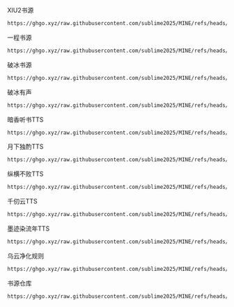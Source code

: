 XIU2书源
````bash
https://ghgo.xyz/raw.githubusercontent.com/sublime2025/MINE/refs/heads/master/Read/XIU2.json
````
一程书源
````bash
https://ghgo.xyz/raw.githubusercontent.com/sublime2025/MINE/refs/heads/master/Read/一程书源.json
````
破冰书源
````bash
https://ghgo.xyz/raw.githubusercontent.com/sublime2025/MINE/refs/heads/master/Read/破冰书源.json
````

破冰有声
````bash
https://ghgo.xyz/raw.githubusercontent.com/sublime2025/MINE/refs/heads/master/Read/破冰有声.json
````

暗香听书TTS
````bash
https://ghgo.xyz/raw.githubusercontent.com/sublime2025/MINE/refs/heads/master/Read/暗香听书TTS.json
````

月下独酌TTS
````bash
https://ghgo.xyz/raw.githubusercontent.com/sublime2025/MINE/refs/heads/master/Read/月下独酌TTS.json
````

纵横不败TTS
````bash
https://ghgo.xyz/raw.githubusercontent.com/sublime2025/MINE/refs/heads/master/Read/纵横不败TTS.json
````

千仞云TTS
````bash
https://ghgo.xyz/raw.githubusercontent.com/sublime2025/MINE/refs/heads/master/Read/千仞云TTS.json
````

墨迹染流年TTS
````bash
https://ghgo.xyz/raw.githubusercontent.com/sublime2025/MINE/refs/heads/master/Read/墨迹染流年TTS.json
````

乌云净化规则
````bash
https://ghgo.xyz/raw.githubusercontent.com/sublime2025/MINE/refs/heads/master/Read/乌云净化.json
````

书源仓库
````bash
https://ghgo.xyz/raw.githubusercontent.com/sublime2025/MINE/refs/heads/master/Read/书源仓库.txt
````
